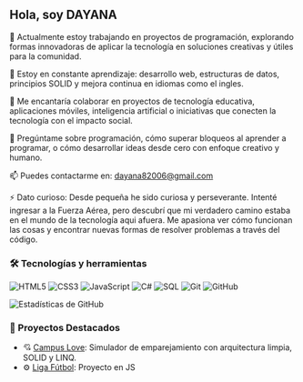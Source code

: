 ## Hola, soy DAYANA


🔭 Actualmente estoy trabajando en proyectos de programación, explorando formas innovadoras de aplicar la tecnología en soluciones creativas y útiles para la comunidad.

🌱 Estoy en constante aprendizaje: desarrollo web, estructuras de datos, principios SOLID y mejora continua en idiomas como el ingles.

👯 Me encantaría colaborar en proyectos de tecnología educativa, aplicaciones móviles, inteligencia artificial o iniciativas que conecten la tecnología con el impacto social.

💬 Pregúntame sobre programación, cómo superar bloqueos al aprender a programar, o cómo desarrollar ideas desde cero con enfoque creativo y humano.

📫 Puedes contactarme en: dayana82006@gmail.com

⚡ Dato curioso: Desde pequeña he sido curiosa y perseverante. Intenté ingresar a la Fuerza Aérea, pero descubrí que mi verdadero camino estaba en el mundo de la tecnología aqui afuera. Me apasiona ver cómo funcionan las cosas y encontrar nuevas formas de resolver problemas a través del código.
### 🛠️ Tecnologías y herramientas

![HTML5](https://img.shields.io/badge/HTML5-E34F26?style=for-the-badge&logo=html5&logoColor=white)
![CSS3](https://img.shields.io/badge/CSS3-1572B6?style=for-the-badge&logo=css3&logoColor=white)
![JavaScript](https://img.shields.io/badge/JavaScript-F7DF1E?style=for-the-badge&logo=javascript&logoColor=black)
![C#](https://img.shields.io/badge/C%23-239120?style=for-the-badge&logo=c-sharp&logoColor=white)
![SQL](https://img.shields.io/badge/SQL-003B57?style=for-the-badge&logo=postgresql&logoColor=white)
![Git](https://img.shields.io/badge/Git-F05032?style=for-the-badge&logo=git&logoColor=white)
![GitHub](https://img.shields.io/badge/GitHub-181717?style=for-the-badge&logo=github&logoColor=white)

![Estadísticas de GitHub](https://github-readme-stats.vercel.app/api?username=dayana82006&show_icons=true&theme=radical)

### 🌟 Proyectos Destacados

- 💘 [Campus Love](https://github.com/dayana82006/CampusLove): Simulador de emparejamiento con arquitectura limpia, SOLID y LINQ.
- ⚙️ [Liga Fútbol](https://github.com/dayana82006/PelisJs): Proyecto en JS
